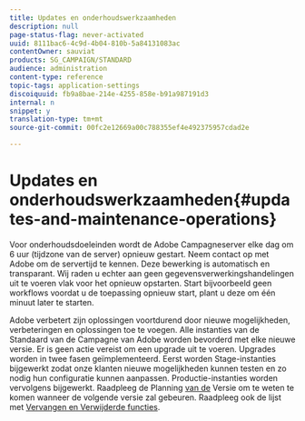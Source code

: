 ```yaml
---
title: Updates en onderhoudswerkzaamheden
description: null
page-status-flag: never-activated
uuid: 8111bac6-4c9d-4b04-810b-5a84131083ac
contentOwner: sauviat
products: SG_CAMPAIGN/STANDARD
audience: administration
content-type: reference
topic-tags: application-settings
discoiquuid: fb9a8bae-214e-4255-858e-b91a987191d3
internal: n
snippet: y
translation-type: tm+mt
source-git-commit: 00fc2e12669a00c788355ef4e492375957cdad2e

---
```



# Updates en onderhoudswerkzaamheden{#updates-and-maintenance-operations}

Voor onderhoudsdoeleinden wordt de Adobe Campagneserver elke dag om 6 uur (tijdzone van de server) opnieuw gestart. Neem contact op met Adobe om de servertijd te kennen. Deze bewerking is automatisch en transparant. Wij raden u echter aan geen gegevensverwerkingshandelingen uit te voeren vlak voor het opnieuw opstarten. Start bijvoorbeeld geen workflows voordat u de toepassing opnieuw start, plant u deze om één minuut later te starten.

Adobe verbetert zijn oplossingen voortdurend door nieuwe mogelijkheden, verbeteringen en oplossingen toe te voegen. Alle instanties van de Standaard van de Campagne van Adobe worden bevorderd met elke nieuwe versie. Er is geen actie vereist om een upgrade uit te voeren. Upgrades worden in twee fasen geïmplementeerd. Eerst worden Stage-instanties bijgewerkt zodat onze klanten nieuwe mogelijkheden kunnen testen en zo nodig hun configuratie kunnen aanpassen. Productie-instanties worden vervolgens bijgewerkt. Raadpleeg de Planning [van de](https://helpx.adobe.com/campaign/kb/acs-release-planning.html) Versie om te weten te komen wanneer de volgende versie zal gebeuren. Raadpleeg ook de lijst met [Vervangen en Verwijderde functies](https://helpx.adobe.com/campaign/kb/acs-deprecated-and-removed-features.html).
